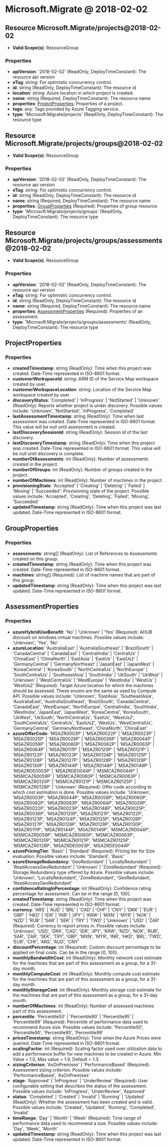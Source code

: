 # Microsoft.Migrate @ 2018-02-02

## Resource Microsoft.Migrate/projects@2018-02-02
* **Valid Scope(s)**: ResourceGroup
### Properties
* **apiVersion**: '2018-02-02' (ReadOnly, DeployTimeConstant): The resource api version
* **eTag**: string: For optimistic concurrency control.
* **id**: string (ReadOnly, DeployTimeConstant): The resource id
* **location**: string: Azure location in which project is created.
* **name**: string (Required, DeployTimeConstant): The resource name
* **properties**: [ProjectProperties](#projectproperties): Properties of a project.
* **tags**: any: Tags provided by Azure Tagging service.
* **type**: 'Microsoft.Migrate/projects' (ReadOnly, DeployTimeConstant): The resource type

## Resource Microsoft.Migrate/projects/groups@2018-02-02
* **Valid Scope(s)**: ResourceGroup
### Properties
* **apiVersion**: '2018-02-02' (ReadOnly, DeployTimeConstant): The resource api version
* **eTag**: string: For optimistic concurrency control.
* **id**: string (ReadOnly, DeployTimeConstant): The resource id
* **name**: string (Required, DeployTimeConstant): The resource name
* **properties**: [GroupProperties](#groupproperties) (Required): Properties of group resource.
* **type**: 'Microsoft.Migrate/projects/groups' (ReadOnly, DeployTimeConstant): The resource type

## Resource Microsoft.Migrate/projects/groups/assessments@2018-02-02
* **Valid Scope(s)**: ResourceGroup
### Properties
* **apiVersion**: '2018-02-02' (ReadOnly, DeployTimeConstant): The resource api version
* **eTag**: string: For optimistic concurrency control.
* **id**: string (ReadOnly, DeployTimeConstant): The resource id
* **name**: string (Required, DeployTimeConstant): The resource name
* **properties**: [AssessmentProperties](#assessmentproperties) (Required): Properties of an assessment.
* **type**: 'Microsoft.Migrate/projects/groups/assessments' (ReadOnly, DeployTimeConstant): The resource type

## ProjectProperties
### Properties
* **createdTimestamp**: string (ReadOnly): Time when this project was created. Date-Time represented in ISO-8601 format.
* **customerWorkspaceId**: string: ARM ID of the Service Map workspace created by user.
* **customerWorkspaceLocation**: string: Location of the Service Map workspace created by user.
* **discoveryStatus**: 'Completed' | 'InProgress' | 'NotStarted' | 'Unknown' (ReadOnly): Reports whether project is under discovery. Possible values include: 'Unknown', 'NotStarted', 'InProgress', 'Completed'
* **lastAssessmentTimestamp**: string (ReadOnly): Time when last assessment was created. Date-Time represented in ISO-8601 format. This value will be null until assessment is created.
* **lastDiscoverySessionId**: string (ReadOnly): Session id of the last discovery.
* **lastDiscoveryTimestamp**: string (ReadOnly): Time when this project was created. Date-Time represented in ISO-8601 format. This value will be null until discovery is complete.
* **numberOfAssessments**: int (ReadOnly): Number of assessments created in the project.
* **numberOfGroups**: int (ReadOnly): Number of groups created in the project.
* **numberOfMachines**: int (ReadOnly): Number of machines in the project.
* **provisioningState**: 'Accepted' | 'Creating' | 'Deleting' | 'Failed' | 'Moving' | 'Succeeded': Provisioning state of the project. Possible values include: 'Accepted', 'Creating', 'Deleting', 'Failed', 'Moving', 'Succeeded'
* **updatedTimestamp**: string (ReadOnly): Time when this project was last updated. Date-Time represented in ISO-8601 format.

## GroupProperties
### Properties
* **assessments**: string[] (ReadOnly): List of References to Assessments created on this group.
* **createdTimestamp**: string (ReadOnly): Time when this project was created. Date-Time represented in ISO-8601 format.
* **machines**: string[] (Required): List of machine names that are part of this group.
* **updatedTimestamp**: string (ReadOnly): Time when this project was last updated. Date-Time represented in ISO-8601 format.

## AssessmentProperties
### Properties
* **azureHybridUseBenefit**: 'No' | 'Unknown' | 'Yes' (Required): AHUB discount on windows virtual machines. Possible values include: 'Unknown', 'Yes', 'No'
* **azureLocation**: 'AustraliaEast' | 'AustraliaSoutheast' | 'BrazilSouth' | 'CanadaCentral' | 'CanadaEast' | 'CentralIndia' | 'CentralUs' | 'ChinaEast' | 'ChinaNorth' | 'EastAsia' | 'EastUs' | 'EastUs2' | 'GermanyCentral' | 'GermanyNortheast' | 'JapanEast' | 'JapanWest' | 'KoreaCentral' | 'KoreaSouth' | 'NorthCentralUs' | 'NorthEurope' | 'SouthCentralUs' | 'SoutheastAsia' | 'SouthIndia' | 'UkSouth' | 'UkWest' | 'Unknown' | 'WestCentralUs' | 'WestEurope' | 'WestIndia' | 'WestUs' | 'WestUs2' (Required): Target Azure location for which the machines should be assessed. These enums are the same as used by Compute API. Possible values include: 'Unknown', 'EastAsia', 'SoutheastAsia', 'AustraliaEast', 'AustraliaSoutheast', 'BrazilSouth', 'CanadaCentral', 'CanadaEast', 'WestEurope', 'NorthEurope', 'CentralIndia', 'SouthIndia', 'WestIndia', 'JapanEast', 'JapanWest', 'KoreaCentral', 'KoreaSouth', 'UkWest', 'UkSouth', 'NorthCentralUs', 'EastUs', 'WestUs2', 'SouthCentralUs', 'CentralUs', 'EastUs2', 'WestUs', 'WestCentralUs', 'GermanyCentral', 'GermanyNortheast', 'ChinaNorth', 'ChinaEast'
* **azureOfferCode**: 'MSAZR0003P' | 'MSAZR0022P' | 'MSAZR0023P' | 'MSAZR0025P' | 'MSAZR0029P' | 'MSAZR0036P' | 'MSAZR0044P' | 'MSAZR0059P' | 'MSAZR0060P' | 'MSAZR0062P' | 'MSAZR0063P' | 'MSAZR0064P' | 'MSAZR0111P' | 'MSAZR0120P' | 'MSAZR0121P' | 'MSAZR0122P' | 'MSAZR0123P' | 'MSAZR0124P' | 'MSAZR0125P' | 'MSAZR0126P' | 'MSAZR0127P' | 'MSAZR0128P' | 'MSAZR0129P' | 'MSAZR0130P' | 'MSAZR0144P' | 'MSAZR0148P' | 'MSAZR0149P' | 'MSAZRDE0003P' | 'MSAZRDE0044P' | 'MSMCAZR0044P' | 'MSMCAZR0059P' | 'MSMCAZR0060P' | 'MSMCAZR0063P' | 'MSMCAZR0120P' | 'MSMCAZR0121P' | 'MSMCAZR0125P' | 'MSMCAZR0128P' | 'Unknown' (Required): Offer code according to which cost estimation is done. Possible values include: 'Unknown', 'MSAZR0003P', 'MSAZR0044P', 'MSAZR0059P', 'MSAZR0060P', 'MSAZR0062P', 'MSAZR0063P', 'MSAZR0064P', 'MSAZR0029P', 'MSAZR0022P', 'MSAZR0023P', 'MSAZR0148P', 'MSAZR0025P', 'MSAZR0036P', 'MSAZR0120P', 'MSAZR0121P', 'MSAZR0122P', 'MSAZR0123P', 'MSAZR0124P', 'MSAZR0125P', 'MSAZR0126P', 'MSAZR0127P', 'MSAZR0128P', 'MSAZR0129P', 'MSAZR0130P', 'MSAZR0111P', 'MSAZR0144P', 'MSAZR0149P', 'MSMCAZR0044P', 'MSMCAZR0059P', 'MSMCAZR0060P', 'MSMCAZR0063P', 'MSMCAZR0120P', 'MSMCAZR0121P', 'MSMCAZR0125P', 'MSMCAZR0128P', 'MSAZRDE0003P', 'MSAZRDE0044P'
* **azurePricingTier**: 'Basic' | 'Standard' (Required): Pricing tier for Size evaluation. Possible values include: 'Standard', 'Basic'
* **azureStorageRedundancy**: 'GeoRedundant' | 'LocallyRedundant' | 'ReadAccessGeoRedundant' | 'Unknown' | 'ZoneRedundant' (Required): Storage Redundancy type offered by Azure. Possible values include: 'Unknown', 'LocallyRedundant', 'ZoneRedundant', 'GeoRedundant', 'ReadAccessGeoRedundant'
* **confidenceRatingInPercentage**: int (ReadOnly): Confidence rating percentage for assessment. Can be in the range [0, 100].
* **createdTimestamp**: string (ReadOnly): Time when this project was created. Date-Time represented in ISO-8601 format.
* **currency**: 'ARS' | 'AUD' | 'BRL' | 'CAD' | 'CHF' | 'CNY' | 'DKK' | 'EUR' | 'GBP' | 'HKD' | 'IDR' | 'INR' | 'JPY' | 'KRW' | 'MXN' | 'MYR' | 'NOK' | 'NZD' | 'RUB' | 'SAR' | 'SEK' | 'TRY' | 'TWD' | 'Unknown' | 'USD' | 'ZAR' (Required): Currency to report prices in. Possible values include: 'Unknown', 'USD', 'DKK', 'CAD', 'IDR', 'JPY', 'KRW', 'NZD', 'NOK', 'RUB', 'SAR', 'ZAR', 'SEK', 'TRY', 'GBP', 'MXN', 'MYR', 'INR', 'HKD', 'BRL', 'TWD', 'EUR', 'CHF', 'ARS', 'AUD', 'CNY'
* **discountPercentage**: int (Required): Custom discount percentage to be applied on final costs. Can be in the range [0, 100].
* **monthlyBandwidthCost**: int (ReadOnly): Monthly network cost estimate for the machines that are part of this assessment as a group, for a 31-day month.
* **monthlyComputeCost**: int (ReadOnly): Monthly compute cost estimate for the machines that are part of this assessment as a group, for a 31-day month.
* **monthlyStorageCost**: int (ReadOnly): Monthly storage cost estimate for the machines that are part of this assessment as a group, for a 31-day month.
* **numberOfMachines**: int (ReadOnly): Number of assessed machines part of this assessment.
* **percentile**: 'Percentile50' | 'Percentile90' | 'Percentile95' | 'Percentile99' (Required): Percentile of performance data used to recommend Azure size. Possible values include: 'Percentile50', 'Percentile90', 'Percentile95', 'Percentile99'
* **pricesTimestamp**: string (ReadOnly): Time when the Azure Prices were queried. Date-Time represented in ISO-8601 format.
* **scalingFactor**: int (Required): Scaling factor used over utilization data to add a performance buffer for new machines to be created in Azure. Min Value = 1.0, Max value = 1.9, Default = 1.3.
* **sizingCriterion**: 'AsOnPremises' | 'PerformanceBased' (Required): Assessment sizing criterion. Possible values include: 'PerformanceBased', 'AsOnPremises'
* **stage**: 'Approved' | 'InProgress' | 'UnderReview' (Required): User configurable setting that describes the status of the assessment. Possible values include: 'InProgress', 'UnderReview', 'Approved'
* **status**: 'Completed' | 'Created' | 'Invalid' | 'Running' | 'Updated' (ReadOnly): Whether the assessment has been created and is valid. Possible values include: 'Created', 'Updated', 'Running', 'Completed', 'Invalid'
* **timeRange**: 'Day' | 'Month' | 'Week' (Required): Time range of performance data used to recommend a size. Possible values include: 'Day', 'Week', 'Month'
* **updatedTimestamp**: string (ReadOnly): Time when this project was last updated. Date-Time represented in ISO-8601 format.

